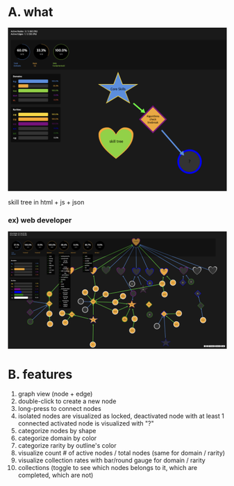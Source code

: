 # A. what

![](images/2024-12-27-03-11-08.png)

skill tree in html + js + json

### ex) web developer

![](images/2024-12-31-20-32-33.png)


# B. features

1. graph view (node + edge)
2. double-click to create a new node
3. long-press to connect nodes
4. isolated nodes are visualized as locked, deactivated node with at least 1 connected activated node is visualized with "?"
5. categorize nodes by shape
6. categorize domain by color
7. categorize rarity by outline's color
8. visualize count # of active nodes / total nodes (same for domain / rarity)
9. visualize collection rates with bar/round gauge for domain / rarity
10. collections (toggle to see which nodes belongs to it, which are completed, which are not)

